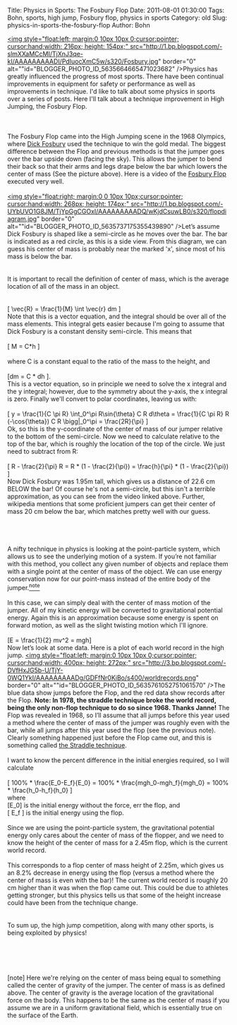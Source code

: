 Title: Physics in Sports: The Fosbury Flop
Date: 2011-08-01 01:30:00
Tags: Bohn, sports, high jump, Fosbury flop, physics in sports
Category: old
Slug: physics-in-sports-the-fosbury-flop
Author: Bohn

<a onblur="try {parent.deselectBloggerImageGracefully();} catch(e) {}" href="http://1.bp.blogspot.com/-slmXXaMCcMI/TjXnJ3qe-kI/AAAAAAAAADI/PdIuocXmC5w/s1600/Fosbury.jpg"><img style="float:left; margin:0 10px 10px 0;cursor:pointer; cursor:hand;width: 216px; height: 154px;" src="http://1.bp.blogspot.com/-slmXXaMCcMI/TjXnJ3qe-kI/AAAAAAAAADI/PdIuocXmC5w/s320/Fosbury.jpg" border="0" alt=""id="BLOGGER_PHOTO_ID_5635664665471023682" /></a>Physics has greatly influenced the progress of most sports.  There have been continual improvements in equipment for safety or performance as well as improvements in technique.  I'd like to talk about some physics in sports over a series of posts.  Here I'll talk about a technique improvement in High Jumping, the Fosbury Flop.
<br />
<br /><a name='more'></a>
<br />
<br />The Fosbury Flop came into the High Jumping scene in the 1968 Olympics, where <a href="http://en.wikipedia.org/wiki/Dick_Fosbury">Dick Fosbury</a> used the technique to win the gold medal.  The biggest difference between the Flop and previous methods is that the jumper goes over the bar upside down (facing the sky).   This allows the jumper to bend their back so that their arms and legs drape below the bar which lowers the center of mass (See the picture above).  Here is a video of the <a href="http://www.youtube.com/watch?v=_bgVgFwoQVE">Fosbury Flop</a> executed very well.
<br />
<br /><a onblur="try {parent.deselectBloggerImageGracefully();} catch(e) {}" href="http://1.bp.blogspot.com/-UYbUVO1G8JM/TjYpGgCGOxI/AAAAAAAAADQ/wKjdCsuwLB0/s1600/flopdiagram.jpg"><img style="float:right; margin:0 0 10px 10px;cursor:pointer; cursor:hand;width: 268px; height: 174px;" src="http://1.bp.blogspot.com/-UYbUVO1G8JM/TjYpGgCGOxI/AAAAAAAAADQ/wKjdCsuwLB0/s320/flopdiagram.jpg" border="0" alt=""id="BLOGGER_PHOTO_ID_5635737175355439890" /></a>Let’s assume Dick Fosbury is shaped like a semi-circle as he moves over the bar.  The bar is indicated as a red circle, as this is a side view.  From this diagram, we can guess his center of mass is probably near the marked 'x', since most of his mass is below the bar.  
<br />
<br />It is important to recall the definition of center of mass, which is the average location of all of the mass in an object.  
<br />
<br />\[ \vec{R} = \frac{1}{M} \int \vec{r} dm \]
<br />Note that this is a vector equation, and the integral should be over all of the mass elements.  This integral gets easier because I'm going to assume that Dick Fosbury is a constant density semi-circle.  This means that 
<br />
<br />\[ M = C*h \]  
<br />where C is a constant equal to the ratio of the mass to the height, and 
<br />
<br />\[dm = C * dh \].
<br />This is a vector equation, so in principle we need to solve the x integral and the y integral; however, due to the symmetry about the y-axis, the x integral is zero.  Finally we'll convert to polar coordinates, leaving us with:
<br />
<br />\[ y = \frac{1}{C \pi R} \int_0^\pi R\sin{\theta} C R d\theta = \frac{1}{C \pi R} R (-\cos{\theta}) C R \bigg|_0^\pi = \frac{2R}{\pi} \]
<br />Ok, so this is the y-coordinate of the center of mass of our jumper relative to the bottom of the semi-circle.  Now we need to calculate relative to the top of the bar, which is roughly the location of the top of the circle.  We just need to subtract from R:
<br />
<br />\[ R - \frac{2}{\pi} R = R * (1 - \frac{2}{\pi}) = \frac{h}{\pi} * (1 - \frac{2}{\pi}) \]
<br />Now Dick Fosbury was 1.95m tall, which gives us a distance of 22.6 cm BELOW the bar!  Of course he's not a semi-circle, but this isn't a terrible approximation, as you can see from the video linked above.  Further, wikipedia mentions that some proficient jumpers can get their center of mass 20 cm below the bar, which matches pretty well with our guess.
<br />
<br />
<br />
<br />
<br />A nifty technique in physics is looking at the point-particle system, which allows us to see the underlying motion of a system.  If you’re not familiar with this method, you collect any given number of objects and replace them with a single point at the center of mass of the object.  We can use energy conservation now for our point-mass instead of the entire body of the jumper.<a href='#note1'><sup>note</sup></a>
<br />
<br />In this case, we can simply deal with the center of mass motion of the jumper.  All of my kinetic energy will be converted to gravitational potential energy.  Again this is an approximation because some energy is spent on forward motion, as well as the slight twisting motion which I'll ignore.
<br />
<br />\[E = \frac{1}{2} mv^2 = mgh\] 
<br />Now let’s look at some data.  Here is a plot of each world record in the high jump.  <a onblur="try {parent.deselectBloggerImageGracefully();} catch(e) {}" href="http://3.bp.blogspot.com/-DVfHxJG5b-U/TjY-0WQ1YkI/AAAAAAAAADg/GDFfNr0KiBo/s1600/worldrecords.png"><img style="float:left; margin:0 10px 10px 0;cursor:pointer; cursor:hand;width: 400px; height: 272px;" src="http://3.bp.blogspot.com/-DVfHxJG5b-U/TjY-0WQ1YkI/AAAAAAAAADg/GDFfNr0KiBo/s400/worldrecords.png" border="0" alt=""id="BLOGGER_PHOTO_ID_5635761052751061570" /></a>The blue data show jumps before the Flop, and the red data show records after the Flop.  **Note: In 1978, the straddle technique broke the world record, being the only non-flop technique to do so since 1968.  Thanks Janne!**  The Flop was revealed in 1968, so I’ll assume that all jumps before this year used a method where the center of mass of the jumper was roughly even with the bar, while all jumps after this year used the flop (see the previous note).  Clearly something happened just before the Flop came out, and this is something called <a href="http://en.wikipedia.org/wiki/Straddle_technique">the Straddle technique</a>.
<br />
<br />I want to know the percent difference in the initial energies required, so I will calculate
<br />
<br />\[ 100\% * \frac{E_0-E_f}{E_0} = 100\% * \frac{mgh_0-mgh_f}{mgh_0} = 100\% * \frac{h_0-h_f}{h_0} \]
<br />where 
<br />\[E_0\] is the initial energy without the force, err the flop, and 
<br />\[ E_f \] is the initial energy using the flop.
<br />
<br />Since we are using the point-particle system, the gravitational potential energy only cares about the center of mass of the flopper, and we need to know the height of the center of mass for a 2.45m flop, which is the current world record.
<br />
<br />This corresponds to a flop center of mass height of 2.25m, which gives us an 8.2% decrease in energy using the flop (versus a method where the center of mass is even with the bar)!  The current world record is roughly 20 cm higher than it was when the flop came out.  This could be due to athletes getting stronger, but this physics tells us that some of the height increase could have been from the technique change.  
<br />
<br />To sum up, the high jump competition, along with many other sports, is being exploited by physics!
<br />
<br />
<br />
<br />
<br />
<br /><a name='note1'></a>[note] Here we're relying on the center of mass being equal to something called the center of gravity of the jumper.  The center of mass is as defined above.  The center of gravity is the average location of the gravitational force on the body.  This happens to be the same as the center of mass if you assume we are in a uniform gravitational field, which is essentially true on the surface of the Earth.
